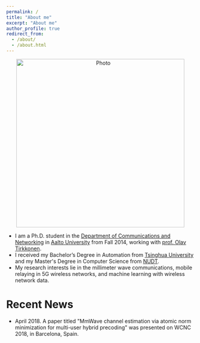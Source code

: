 ```yaml
---
permalink: /
title: "About me"
excerpt: "About me"
author_profile: true
redirect_from: 
  - /about/
  - /about.html
---
```


<p align="center">
  <img src="https://dengjunquan.github.io/files/junquan_img.jpg?raw=true" alt="Photo" style="width: 450px;"/> 
</p>

* I am a Ph.D. student in the [Department of Communications and Networking](http://comnet.aalto.fi/en/) in [Aalto University](https://www.aalto.fi/) from Fall 2014, working with [prof. Olav Tirkkonen](http://users.comnet.aalto.fi/oltirkko/). 
* I received my Bachelor’s Degree in Automation from [Tsinghua University](http://www.tsinghua.edu.cn) and my Master's Degree in Computer Science from [NUDT](http://www.nudt.edu.cn/index_eng.htm).
* My research interests lie in the millimeter wave communications, mobile relaying in 5G wireless networks, and machine learning with
wireless network data.


# Recent News
* April 2018. A paper titled "MmWave channel estimation via atomic norm minimization for multi-user hybrid precoding" was presented on
WCNC 2018, in Barcelona, Spain.
